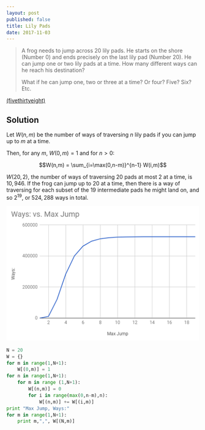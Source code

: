 ```yaml
---
layout: post
published: false
title: Lily Pads
date: 2017-11-03
---
```


>A frog needs to jump across 20 lily pads. He starts on the shore (Number 0) and ends precisely on the last lily pad (Number 20). He can jump one or two lily pads at a time. How many different ways can he reach his destination?
>
>What if he can jump one, two or three at a time? Or four? Five? Six? Etc.

<!--more-->

[(fivethirtyeight)](https://fivethirtyeight.com/features/can-you-pick-up-sticks-can-you-help-a-frogger-out/)

## Solution

Let $W(n,m)$ be the number of ways of traversing $n$ lily pads if you can jump up to $m$ at a time.

Then, for any $m$, $W(0,m) = 1$ and for $n>0$:

$$W(n,m) = \sum_{i=\max(0,n-m)}^{n-1} W(i,m)$$

$W(20,2)$, the number of ways of traversing $20$ pads at most $2$ at a time, is $10,946$. If the frog can jump up to $20$ at a time, then there is a way of traversing for each subset of the $19$ intermediate pads he might land on, and so $2^{19}$, or $524,288$ ways in total. 

![Graph of max jump versus number of ways to traverse the lily pads](/img/LilyPad.png)

```python
N = 20
W = {}
for m in range(1,N+1):
	W[(0,m)] = 1
for n in range(1,N+1):
	for m in range (1,N+1):
		W[(n,m)] = 0
		for i in range(max(0,n-m),n):
			W[(n,m)] += W[(i,m)]
print "Max Jump, Ways:"
for m in range(1,N+1):	
	print m,",", W[(N,m)]
```

<br>
